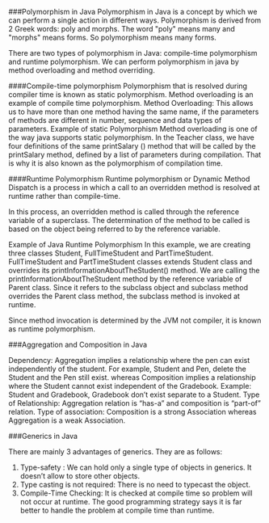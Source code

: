###Polymorphism in Java
Polymorphism in Java is a concept by which we can perform a single action in different ways. Polymorphism is derived from 2 Greek words: poly and morphs. The word "poly" means many and "morphs" means forms. So polymorphism means many forms.

There are two types of polymorphism in Java: compile-time polymorphism and runtime polymorphism. We can perform polymorphism in java by method overloading and method overriding.

####Compile-time polymorphism
Polymorphism that is resolved during compiler time is known as static polymorphism. Method overloading is an example of compile time polymorphism.
Method Overloading: This allows us to have more than one method having the same name, if the parameters of methods are different in number, sequence and data types of parameters.
Example of static Polymorphism
Method overloading is one of the way java supports static polymorphism. In the Teacher class, we have four definitions of the same printSalary () method that will be called by the printSalary method, defined by a list of parameters during compilation. That is why it is also known as the polymorphism of compilation time.

####Runtime Polymorphism
Runtime polymorphism or Dynamic Method Dispatch is a process in which a call to an overridden method is resolved at runtime rather than compile-time.

In this process, an overridden method is called through the reference variable of a superclass. The determination of the method to be called is based on the object being referred to by the reference variable.

Example of Java Runtime Polymorphism
In this example, we are creating three classes Student,  FullTimeStudent and PartTimeStudent. FullTimeStudent and PartTimeStudent classes extends Student class and overrides its printInformationAboutTheStudent() method. We are calling the printInformationAboutTheStudent method by the reference variable of Parent class. Since it refers to the subclass object and subclass method overrides the Parent class method, the subclass method is invoked at runtime.

Since method invocation is determined by the JVM not compiler, it is known as runtime polymorphism.


###Aggregation and Composition in Java

Dependency: Aggregation implies a relationship where the pen can exist independently of the student. For example, Student and Pen, delete the Student and the Pen still exist. whereas Composition implies a relationship where the Student cannot exist independent of the Gradebook. Example: Student and Gradebook, Gradebook don’t exist separate to a Student.
Type of Relationship: Aggregation relation is “has-a” and composition is “part-of” relation.
Type of association: Composition is a strong Association whereas Aggregation is a weak Association.

###Generics in Java

There are mainly 3 advantages of generics. They are as follows:

1)	Type-safety : We can hold only a single type of objects in generics. It doesn’t allow to store other objects.
2)	Type casting is not required: There is no need to typecast the object.
3)	Compile-Time Checking: It is checked at compile time so problem will not occur at runtime. The good programming strategy says it is far better to handle the problem at compile time than runtime.